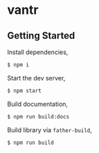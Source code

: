# vantr

## Getting Started

Install dependencies,

```bash
$ npm i
```

Start the dev server,

```bash
$ npm start
```

Build documentation,

```bash
$ npm run build:docs
```

Build library via `father-build`,

```bash
$ npm run build
```

